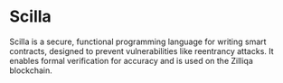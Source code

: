 # Scilla
Scilla is a secure, functional programming language for writing smart contracts, designed to prevent vulnerabilities like reentrancy attacks. It enables formal verification for accuracy and is used on the Zilliqa blockchain.
